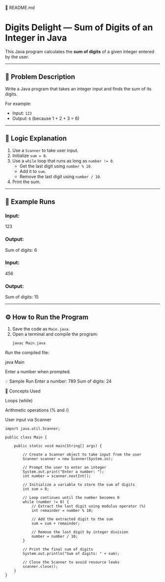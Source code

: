 📘 README.md
# Digits Delight — Sum of Digits of an Integer in Java

This Java program calculates the **sum of digits** of a given integer entered by the user.

---

## 📖 Problem Description

Write a Java program that takes an integer input and finds the sum of its digits.

For example:
- Input: `123`
- Output: `6` (because 1 + 2 + 3 = 6)

---

## 🧩 Logic Explanation

1. Use a `Scanner` to take user input.
2. Initialize `sum = 0`.
3. Use a `while` loop that runs as long as `number != 0`.
   - Get the last digit using `number % 10`.
   - Add it to `sum`.
   - Remove the last digit using `number / 10`.
4. Print the sum.

---

## 🧮 Example Runs

### Input:


123

### Output:


Sum of digits: 6


### Input:


456

### Output:


Sum of digits: 15


---

## ⚙️ How to Run the Program

1. Save the code as `Main.java`.
2. Open a terminal and compile the program:
   ```bash
   javac Main.java


Run the compiled file:

java Main


Enter a number when prompted.

💡 Sample Run
Enter a number: 789
Sum of digits: 24

🧠 Concepts Used

Loops (while)

Arithmetic operations (% and /)

User input via Scanner

```
import java.util.Scanner;

public class Main {

    public static void main(String[] args) {

        // Create a Scanner object to take input from the user
        Scanner scanner = new Scanner(System.in);

        // Prompt the user to enter an integer
        System.out.print("Enter a number: ");
        int number = scanner.nextInt();

        // Initialize a variable to store the sum of digits
        int sum = 0;

        // Loop continues until the number becomes 0
        while (number != 0) {
            // Extract the last digit using modulus operator (%)
            int remainder = number % 10;

            // Add the extracted digit to the sum
            sum = sum + remainder;

            // Remove the last digit by integer division
            number = number / 10;
        }

        // Print the final sum of digits
        System.out.println("Sum of digits: " + sum);

        // Close the Scanner to avoid resource leaks
        scanner.close();
    }
}

```
